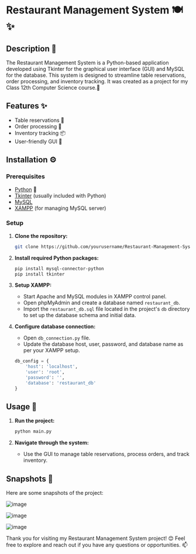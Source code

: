 # Restaurant Management System 🍽️✨

## Description 📝
The Restaurant Management System is a Python-based application developed using Tkinter for the graphical user interface (GUI) and MySQL for the database. This system is designed to streamline table reservations, order processing, and inventory tracking. It was created as a project for my Class 12th Computer Science course.🐍

## Features ✨
- Table reservations 📅
- Order processing 📝
- Inventory tracking 📦
- User-friendly GUI 🎨

## Installation ⚙️

### Prerequisites
- [Python](https://www.python.org/downloads/) 🐍
- [Tkinter](https://docs.python.org/3/library/tkinter.html) (usually included with Python)
- [MySQL](https://www.mysql.com/downloads/)
- [XAMPP](https://www.apachefriends.org/index.html) (for managing MySQL server)

### Setup
1. **Clone the repository:**
    ```bash
    git clone https://github.com/yourusername/Restaurant-Management-System.git
    ```

2. **Install required Python packages:**
    ```bash
    pip install mysql-connector-python
    pip install tkinter
    ```

3. **Setup XAMPP:**
    - Start Apache and MySQL modules in XAMPP control panel.
    - Open phpMyAdmin and create a database named `restaurant_db`.
    - Import the `restaurant_db.sql` file located in the project's `db` directory to set up the database schema and initial data.

4. **Configure database connection:**
    - Open `db_connection.py` file.
    - Update the database host, user, password, and database name as per your XAMPP setup.
    ```python
    db_config = {
        'host': 'localhost',
        'user': 'root',
        'password': '',
        'database': 'restaurant_db'
    }
    ```

## Usage 🚀
1. **Run the project:**
    ```bash
    python main.py
    ```

2. **Navigate through the system:**
    - Use the GUI to manage table reservations, process orders, and track inventory.

## Snapshots 📸
Here are some snapshots of the project:

![image](https://github.com/harishy0406/Restaurant-Management-System/assets/142865295/d656bb1b-e8b3-4e23-9e33-40251e39b925)


![image](https://github.com/harishy0406/Restaurant-Management-System/assets/142865295/ad60bf67-451d-43f5-9c69-d6594dc599f6)

![image](https://github.com/harishy0406/Restaurant-Management-System/assets/142865295/c6959ac1-ce5d-4164-aa72-88ba443e3ca1)


Thank you for visiting my Restaurant Management System project! 😊 Feel free to explore and reach out if you have any questions or opportunities. 📫




